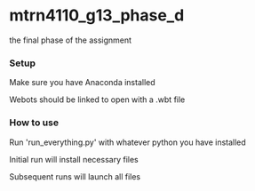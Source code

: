 # mtrn4110_g13_phase_d
the final phase of the assignment

### Setup
Make sure you have Anaconda installed

Webots should be linked to open with a .wbt file

### How to use
Run 'run_everything.py' with whatever python you have installed

Initial run will install necessary files

Subsequent runs will launch all files

